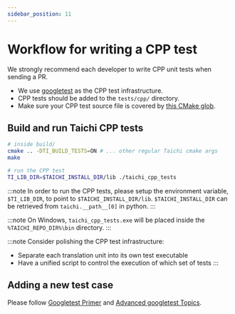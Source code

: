```yaml
---
sidebar_position: 11
---
```


# Workflow for writing a CPP test

We strongly recommend each developer to write CPP unit tests when sending a PR.

- We use [googletest](https://github.com/google/googletest) as the CPP
  test infrastructure.
- CPP tests should be added to the `tests/cpp/` directory.
- Make sure your CPP test source file is covered by [this CMake glob](https://github.com/taichi-dev/taichi/blob/fb4741421ca79e971852464ffdf0ff066e667c92/cmake/TaichiTests.cmake#L13-L23).

## Build and run Taichi CPP tests

```bash
# inside build/
cmake .. -DTI_BUILD_TESTS=ON # ... other regular Taichi cmake args
make

# run the CPP test
TI_LIB_DIR=$TAICHI_INSTALL_DIR/lib ./taichi_cpp_tests
```

:::note
In order to run the CPP tests, please setup the environment variable, `$TI_LIB_DIR`, to point to `$TAICHI_INSTALL_DIR/lib`.
`$TAICHI_INSTALL_DIR` can be retrieved from `taichi.__path__[0]` in python.
:::

:::note
On Windows, `taichi_cpp_tests.exe` will be placed inside the `%TAICHI_REPO_DIR%\bin` directory.
:::

:::note
Consider polishing the CPP test infrastructure:

* Separate each translation unit into its own test executable
* Have a unified script to control the execution of which set of tests
:::

## Adding a new test case

Please follow [Googletest Primer](https://google.github.io/googletest/primer.html) and [Advanced googletest Topics](https://google.github.io/googletest/advanced.html).
